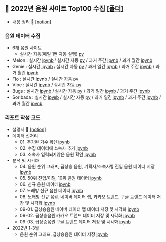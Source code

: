 ## 💾 2022년 음원 사이트 Top100 수집 [[폴더]](https://github.com/kbjung/Wantreez/tree/main/Crawling/music)
+ 내용 정리 📃 [[notion]](https://www.notion.so/2ca2f19dfdd54028b263e2f41760f602)

### 음원 데이터 수집
+ 6개 음원 사이트
  - 실시간 자동(매일 1번 자동 실행) [py](https://github.com/kbjung/Wantreez/blob/main/Crawling/music/00-01.live_music_rank.py)
+ Melon : 실시간 [ipynb](https://github.com/kbjung/Wantreez/blob/main/Crawling/music/live_melon.ipynb) / 실시간 자동 [py](https://github.com/kbjung/Wantreez/blob/main/Crawling/music/live_melon.py) / 과거 주간 [ipynb](https://github.com/kbjung/Wantreez/blob/main/Crawling/music/week_melon.ipynb) / 과거 월간 [ipynb](https://github.com/kbjung/Wantreez/blob/main/Crawling/music/month_melon.ipynb)
+ Genie : 실시간 [ipynb](https://github.com/kbjung/Wantreez/blob/main/Crawling/music/live_genie.ipynb) / 실시간 자동 [py](https://github.com/kbjung/Wantreez/blob/main/Crawling/music/live_genie.py) / 과거 일간 [ipynb](https://github.com/kbjung/Wantreez/blob/main/Crawling/music/day_genie.ipynb) / 과거 주간 [ipynb](https://github.com/kbjung/Wantreez/blob/main/Crawling/music/week_genie.ipynb) / 과거 월간 [ipynb](https://github.com/kbjung/Wantreez/blob/main/Crawling/music/month_genie.ipynb)
+ Flo : 실시간 [ipynb](https://github.com/kbjung/Wantreez/blob/main/Crawling/music/live_flo.ipynb) / 실시간 자동 [py](https://github.com/kbjung/Wantreez/blob/main/Crawling/music/live_flo.py)
+ Vibe : 실시간 [ipynb](https://github.com/kbjung/Wantreez/blob/main/Crawling/music/live_vibe.ipynb) / 실시간 자동 [py](https://github.com/kbjung/Wantreez/blob/main/Crawling/music/live_vibe.py) 
+ Bugs : 실시간 [ipynb](https://github.com/kbjung/Wantreez/blob/main/Crawling/music/live_bugs.ipynb) / 실시간 자동 [py](https://github.com/kbjung/Wantreez/blob/main/Crawling/music/live_bugs.py) / 과거 일간 [ipynb](https://github.com/kbjung/Wantreez/blob/main/Crawling/music/day_bugs.ipynb) / 과거 주간 [ipynb](https://github.com/kbjung/Wantreez/blob/main/Crawling/music/week_bugs.ipynb)
+ Soribada : 실시간 [ipynb](https://github.com/kbjung/Wantreez/blob/main/Crawling/music/live_soribada.ipynb) / 실시간 자동 [py](https://github.com/kbjung/Wantreez/blob/main/Crawling/music/live_soribada.py) / 과거 일간 [ipynb](https://github.com/kbjung/Wantreez/blob/main/Crawling/music/day_soribada.ipynb) / 과거 주간 [ipynb](https://github.com/kbjung/Wantreez/blob/main/Crawling/music/week_soribada.ipynb) / 과거 월간 [ipynb](https://github.com/kbjung/Wantreez/blob/main/Crawling/music/month_soribada.ipynb)

### 리포트 작성 코드
+ 설명서 📃 [[notion]](https://www.notion.so/debe145a50054ac088fb83d767a2ccaa)
+ 데이터 전처리
  - 01\. 추가된 가수 확인 [ipynb](https://github.com/kbjung/Wantreez/blob/main/Crawling/music/01.new_artist.ipynb)
  - 02\. 수집 데이터에 소속사 추가 [ipynb](https://github.com/kbjung/Wantreez/blob/main/Crawling/music/02.add_agency.ipynb)
  - 03\. 소속사 입력되지않은 음원 확인 [ipynb](https://github.com/kbjung/Wantreez/blob/main/Crawling/music/03.check_agency.ipynb)
+ 분석 및 시각화
  - 04\. 음원 순위 그래프, 급상승 음원, 기획사/소속사별 진입 음원 데이터 저장[ipynb](https://github.com/kbjung/Wantreez/blob/main/Crawling/music/04.report.ipynb)
  - 05\. 50위 진입/이탈, 10위 음원 데이터 [ipynb](https://github.com/kbjung/Wantreez/blob/main/Crawling/music/05.Top10%2C50_music.ipynb)
  - 06\. 신규 음원 데이터 [ipynb](https://github.com/kbjung/Wantreez/blob/main/Crawling/music/06.new_title.ipynb)
  - 07\. 노래방 신규 음원 데이터 [ipynb](https://github.com/kbjung/Wantreez/blob/main/Crawling/music/07.new_title_ky%2Ctj.ipynb)
  - 08\. 노래방 신규 음원. 네이버 데이터 랩, 카카오 트랜드, 구글 트랜드 데이터 저장 및 시각화 [ipynb](https://github.com/kbjung/Wantreez/blob/main/Crawling/music/08.karaoke_social_search.ipynb)
  - 09-01\. 급상승음원 네이버 데이터 랩 데이터 저장 및 시각화 [ipynb](https://github.com/kbjung/Wantreez/blob/main/Crawling/music/09-01.outlier_naver_search.ipynb)
  - 09-02\. 급상승음원 카카오 트랜드 데이터 저장 및 시각화 [ipynb](https://github.com/kbjung/Wantreez/blob/main/Crawling/music/09-02.outlier_kakao_search.ipynb)
  - 09-03\. 급상승음원 구글 트랜드 데이터 저장 및 시각화 [ipynb](https://github.com/kbjung/Wantreez/blob/main/Crawling/music/09-03.outlier_google_search.ipynb)
+ 2022년 1-3월
  - 음원 순위 그래프, 급상승음원 데이터 저장 [ipynb](https://github.com/kbjung/Wantreez/blob/main/Crawling/music/month1_3.ipynb)
